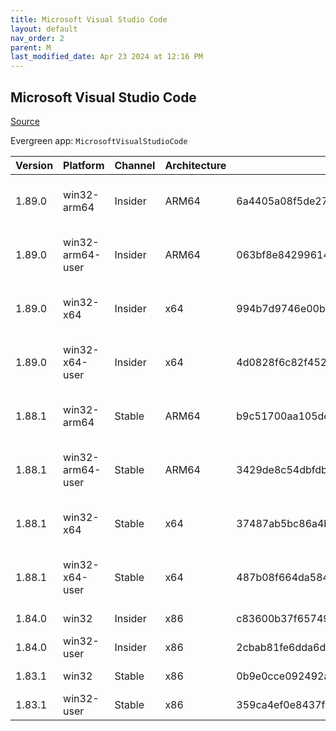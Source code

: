 ```yaml
---
title: Microsoft Visual Studio Code
layout: default
nav_order: 2
parent: M
last_modified_date: Apr 23 2024 at 12:16 PM
---
```


## Microsoft Visual Studio Code

[Source](https://code.visualstudio.com)

Evergreen app: `MicrosoftVisualStudioCode`

| Version | Platform         | Channel | Architecture | Sha256                                                           | URI                                                                                                                                                                                                                                                                                                            |
| ------- | ---------------- | ------- | ------------ | ---------------------------------------------------------------- | -------------------------------------------------------------------------------------------------------------------------------------------------------------------------------------------------------------------------------------------------------------------------------------------------------------- |
| 1.89.0  | win32-arm64      | Insider | ARM64        | 6a4405a08f5de276b5b2e7a2f9f3843f14d281588f45088df851df8ff5d409ba | [https://vscode.download.prss.microsoft.com/dbazure/download/insider/347777655976bbc8460f833449592dd0a9a8f340/VSCodeSetup-arm64-1.89.0-insider.exe](https://vscode.download.prss.microsoft.com/dbazure/download/insider/347777655976bbc8460f833449592dd0a9a8f340/VSCodeSetup-arm64-1.89.0-insider.exe)         |
| 1.89.0  | win32-arm64-user | Insider | ARM64        | 063bf8e84299614e1c0af59153349971a23724fb8380eb8c59e082e23e650855 | [https://vscode.download.prss.microsoft.com/dbazure/download/insider/347777655976bbc8460f833449592dd0a9a8f340/VSCodeUserSetup-arm64-1.89.0-insider.exe](https://vscode.download.prss.microsoft.com/dbazure/download/insider/347777655976bbc8460f833449592dd0a9a8f340/VSCodeUserSetup-arm64-1.89.0-insider.exe) |
| 1.89.0  | win32-x64        | Insider | x64          | 994b7d9746e00b56207cb63f04d572bf34f0b714281b07a3efe33ff9fa06dba7 | [https://vscode.download.prss.microsoft.com/dbazure/download/insider/347777655976bbc8460f833449592dd0a9a8f340/VSCodeSetup-x64-1.89.0-insider.exe](https://vscode.download.prss.microsoft.com/dbazure/download/insider/347777655976bbc8460f833449592dd0a9a8f340/VSCodeSetup-x64-1.89.0-insider.exe)             |
| 1.89.0  | win32-x64-user   | Insider | x64          | 4d0828f6c82f4526d411d18fd18ce41f502ccf5bf94971bc85b5f7a1c50a15cf | [https://vscode.download.prss.microsoft.com/dbazure/download/insider/347777655976bbc8460f833449592dd0a9a8f340/VSCodeUserSetup-x64-1.89.0-insider.exe](https://vscode.download.prss.microsoft.com/dbazure/download/insider/347777655976bbc8460f833449592dd0a9a8f340/VSCodeUserSetup-x64-1.89.0-insider.exe)     |
| 1.88.1  | win32-arm64      | Stable  | ARM64        | b9c51700aa105de1308583470daefc3120183c7fcd7ccac7b7e531ead348e8e3 | [https://vscode.download.prss.microsoft.com/dbazure/download/stable/e170252f762678dec6ca2cc69aba1570769a5d39/VSCodeSetup-arm64-1.88.1.exe](https://vscode.download.prss.microsoft.com/dbazure/download/stable/e170252f762678dec6ca2cc69aba1570769a5d39/VSCodeSetup-arm64-1.88.1.exe)                           |
| 1.88.1  | win32-arm64-user | Stable  | ARM64        | 3429de8c54dbfdb695e709e8233b735c7f47800be66d2ff3d594da2147f818af | [https://vscode.download.prss.microsoft.com/dbazure/download/stable/e170252f762678dec6ca2cc69aba1570769a5d39/VSCodeUserSetup-arm64-1.88.1.exe](https://vscode.download.prss.microsoft.com/dbazure/download/stable/e170252f762678dec6ca2cc69aba1570769a5d39/VSCodeUserSetup-arm64-1.88.1.exe)                   |
| 1.88.1  | win32-x64        | Stable  | x64          | 37487ab5bc86a4ba0d9cd92dd5acb045cbb32d705f9a13505011d4a2435851d2 | [https://vscode.download.prss.microsoft.com/dbazure/download/stable/e170252f762678dec6ca2cc69aba1570769a5d39/VSCodeSetup-x64-1.88.1.exe](https://vscode.download.prss.microsoft.com/dbazure/download/stable/e170252f762678dec6ca2cc69aba1570769a5d39/VSCodeSetup-x64-1.88.1.exe)                               |
| 1.88.1  | win32-x64-user   | Stable  | x64          | 487b08f664da5845cfa5fb63adc958b68eb2b58aaf5542d894f0a2a4bf93444c | [https://vscode.download.prss.microsoft.com/dbazure/download/stable/e170252f762678dec6ca2cc69aba1570769a5d39/VSCodeUserSetup-x64-1.88.1.exe](https://vscode.download.prss.microsoft.com/dbazure/download/stable/e170252f762678dec6ca2cc69aba1570769a5d39/VSCodeUserSetup-x64-1.88.1.exe)                       |
| 1.84.0  | win32            | Insider | x86          | c83600b37f65749ea9e16496847bbfd967dece2472cee7d8011ae719e2633c18 | [https://az764295.vo.msecnd.net/insider/0c36b92c82064882a228487040187cfc13669c0f/VSCodeSetup-ia32-1.84.0-insider.exe](https://az764295.vo.msecnd.net/insider/0c36b92c82064882a228487040187cfc13669c0f/VSCodeSetup-ia32-1.84.0-insider.exe)                                                                     |
| 1.84.0  | win32-user       | Insider | x86          | 2cbab81fe6dda6dfb07751707107db95ba7afa0a6ada65a1df78a04eef0aadf5 | [https://az764295.vo.msecnd.net/insider/0c36b92c82064882a228487040187cfc13669c0f/VSCodeUserSetup-ia32-1.84.0-insider.exe](https://az764295.vo.msecnd.net/insider/0c36b92c82064882a228487040187cfc13669c0f/VSCodeUserSetup-ia32-1.84.0-insider.exe)                                                             |
| 1.83.1  | win32            | Stable  | x86          | 0b9e0cce092492a88cdaf12048e3630290944b051f3194c5ca3d6b7012f05e7f | [https://az764295.vo.msecnd.net/stable/a6606b6ca720bca780c2d3c9d4cc3966ff2eca12/VSCodeSetup-ia32-1.83.1.exe](https://az764295.vo.msecnd.net/stable/a6606b6ca720bca780c2d3c9d4cc3966ff2eca12/VSCodeSetup-ia32-1.83.1.exe)                                                                                       |
| 1.83.1  | win32-user       | Stable  | x86          | 359ca4ef0e8437f7e5183a97a9d79834463a3df88bb10c82c48cc2bd53b8a7e5 | [https://az764295.vo.msecnd.net/stable/a6606b6ca720bca780c2d3c9d4cc3966ff2eca12/VSCodeUserSetup-ia32-1.83.1.exe](https://az764295.vo.msecnd.net/stable/a6606b6ca720bca780c2d3c9d4cc3966ff2eca12/VSCodeUserSetup-ia32-1.83.1.exe)                                                                               |
